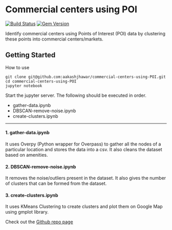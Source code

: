 # Commercial centers using POI

[![Build Status](https://travis-ci.org/pages-themes/cayman.svg?branch=master)](https://travis-ci.org/pages-themes/cayman) [![Gem Version](https://badge.fury.io/rb/jekyll-theme-cayman.svg)](https://badge.fury.io/rb/jekyll-theme-cayman)


Identify commercial centers using Points of Interest (POI) data by clustering these points into commercial centers/markets.

## Getting Started

How to use
```    
git clone git@github.com:aakashjhawar/commercial-centers-using-POI.git
cd commercial-centers-using-POI
jupyter notebook
```
Start the jupyter server. The following should be executed in order.
*   gather-data.ipynb
*   DBSCAN-remove-noise.ipynb
*   create-clusters.ipynb

---

#### 1. gather-data.ipynb
It uses Overpy (Python wrapper for Overpass) to gather all the nodes of a particular location and stores the data into a csv.
It also cleans the dataset based on amenities.

#### 2. DBSCAN-remove-noise.ipynb
It removes the noise/outliers present in the dataset. It also gives the number of clusters that can be formed from the dataset.

#### 3. create-clusters.ipynb
It uses KMeans Clustering to create clusters and plot them on Google Map using gmplot library.

Check out the [Github repo page](https://aakashjhawar.github.io/commercial-centers-using-POI/)
